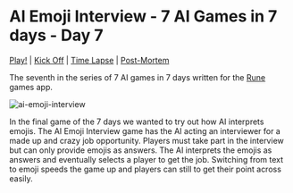 # AI Emoji Interview - 7 AI Games in 7 days - Day 7 

[Play!](https://join.rune.ai/game/o591Hl2V-iwE) | [Kick Off](https://www.youtube.com/watch?v=cxq3vC-hGso) | [Time Lapse](https://www.youtube.com/watch?v=K2XMQ_vbLa0) | [Post-Mortem](https://www.youtube.com/watch?v=YzViVAQS5Tk)

The seventh in the series of 7 AI games in 7 days written for the [Rune](https://rune.ai) games app.

![ai-emoji-interview](https://github.com/user-attachments/assets/4a869ed3-6929-4c3b-8c7a-c1265eb5e56e)

In the final game of the 7 days we wanted to try out how AI interprets emojis. The AI Emoji Interview game has the AI acting an interviewer for a made up and crazy job opportunity. Players must take part in the interview but can only provide emojis as answers. The AI interprets the emojis as answers and eventually selects a player to get the job. Switching from text to emoji speeds the game up and players can still to get their point across easily.

